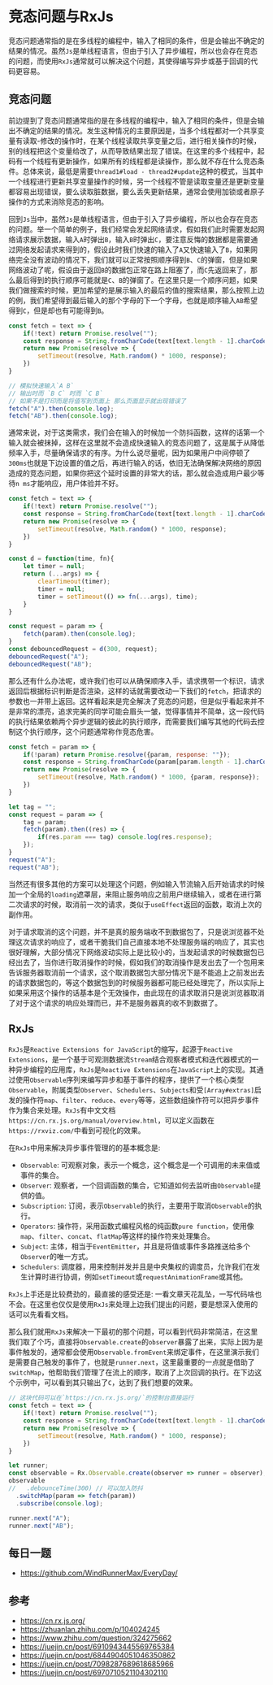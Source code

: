 # 竞态问题与RxJs
竞态问题通常指的是在多线程的编程中，输入了相同的条件，但是会输出不确定的结果的情况。虽然`Js`是单线程语言，但由于引入了异步编程，所以也会存在竞态的问题，而使用`RxJs`通常就可以解决这个问题，其使得编写异步或基于回调的代码更容易。

## 竞态问题
前边提到了竞态问题通常指的是在多线程的编程中，输入了相同的条件，但是会输出不确定的结果的情况。发生这种情况的主要原因是，当多个线程都对一个共享变量有读取-修改的操作时，在某个线程读取共享变量之后，进行相关操作的时候，别的线程把这个变量给改了，从而导致结果出现了错误。在这里的多个线程中，起码有一个线程有更新操作，如果所有的线程都是读操作，那么就不存在什么竞态条件。总体来说，最低是需要`thread1#load - thread2#update`这种的模式，当其中一个线程进行更新共享变量操作的时候，另一个线程不管是读取变量还是更新变量都容易出现错误，要么读取脏数据，要么丢失更新结果，通常会使用加锁或者原子操作的方式来消除竞态的影响。 

回到`Js`当中，虽然`Js`是单线程语言，但由于引入了异步编程，所以也会存在竞态的问题。举一个简单的例子，我们经常会发起网络请求，假如我们此时需要发起网络请求展示数据，输入`A`时弹出`B`，输入`B`时弹出`C`，要注意反悔的数据都是需要通过网络发起请求来得到的，假设此时我们快速的输入了`A`又快速输入了`B`，如果网络完全没有波动的情况下，我们就可以正常按照顺序得到`B`、`C`的弹窗，但是如果网络波动了呢，假设由于返回`B`的数据包正常在路上阻塞了，而`C`先返回来了，那么最后得到的执行顺序可能就是`C`、`B`的弹窗了。在这里只是一个顺序问题，如果我们做搜索的时候，更加希望的是展示输入的最后的值的搜索结果，那么按照上边的例，我们希望得到最后输入的那个字母的下一个字母，也就是顺序输入`AB`希望得到`C`，但是却也有可能得到`B`。

```javascript
const fetch = text => {
    if(!text) return Promise.resolve("");
    const response = String.fromCharCode(text[text.length - 1].charCodeAt(0) + 1);
    return new Promise(resolve => {
        setTimeout(resolve, Math.random() * 1000, response);
    })
}

// 模拟快速输入`A B`
// 输出时而 `B C` 时而 `C B`
// 如果不是打印而是将值写到页面上 那么页面显示就出现错误了 
fetch("A").then(console.log);
fetch("AB").then(console.log);
```

通常来说，对于这类需求，我们会在输入的时候加一个防抖函数，这样的话第一个输入就会被抹掉，这样在这里就不会造成快速输入的竞态问题了，这是属于从降低频率入手，尽量确保请求的有序。为什么说尽量呢，因为如果用户中间停顿了`300ms`也就是下边设置的值之后，再进行输入的话，依旧无法确保解决网络的原因造成的竞态问题，如果你把这个延时设置的非常大的话，那么就会造成用户最少等待`n ms`才能响应，用户体验并不好。

```javascript
const fetch = text => {
    if(!text) return Promise.resolve("");
    const response = String.fromCharCode(text[text.length - 1].charCodeAt(0) + 1);
    return new Promise(resolve => {
        setTimeout(resolve, Math.random() * 1000, response);
    })
}

const d = function(time, fn){
    let timer = null;
    return (...args) => {
        clearTimeout(timer);
        timer = null;
        timer = setTimeout(() => fn(...args), time);
    }
}

const request = param => {
    fetch(param).then(console.log);
}
const debouncedRequest = d(300, request);
debouncedRequest("A");
debouncedRequest("AB");
```

那么还有什么办法呢，或许我们也可以从确保顺序入手，请求携带一个标识，请求返回后根据标识判断是否渲染，这样的话就需要改动一下我们的`fetch`，把请求的参数也一并带上返回。这样看起来是完全解决了竞态的问题，但是似乎看起来并不是非常的漂亮，追求完美的同学可能会眉头一皱，觉得事情并不简单，这一段代码的执行结果依赖两个异步逻辑的彼此的执行顺序，而需要我们编写其他的代码去控制这个执行顺序，这个问题通常称作竞态危害。

```javascript
const fetch = param => {
    if(!param) return Promise.resolve({param, response: ""});
    const response = String.fromCharCode(param[param.length - 1].charCodeAt(0) + 1);
    return new Promise(resolve => {
        setTimeout(resolve, Math.random() * 1000, {param, response});
    })
}

let tag = "";
const request = param => {
    tag = param;
    fetch(param).then((res) => {
        if(res.param === tag) console.log(res.response);
    });
}
request("A");
request("AB");
```

当然还有很多其他的方案可以处理这个问题，例如输入节流输入后开始请求的时候加一个全局的`loading`遮罩层，来阻止服务响应之前用户继续输入，或者在进行第二次请求的时候，取消前一次的请求，类似于`useEffect`返回的函数，取消上次的副作用。  

对于请求取消的这个问题，并不是真的服务端收不到数据包了，只是说浏览器不处理这次请求的响应了，或者干脆我们自己直接本地不处理服务端的响应了，其实也很好理解，大部分情况下网络波动实际上是比较小的，当发起请求的时候数据包已经出去了，当你进行取消操作的时候，假如我们的取消操作是发出去了一个包用来告诉服务器取消前一个请求，这个取消数据包大部分情况下是不能追上之前发出去的请求数据包的，等这个数据包到的时候服务器都可能已经处理完了，所以实际上如果采用这个操作的话基本是个无效操作，由此现在的请求取消只是说浏览器取消了对于这个请求的响应处理而已，并不是服务器真的收不到数据了。

## RxJs
`RxJs`是`Reactive Extensions for JavaScript`的缩写，起源于`Reactive Extensions`，是一个基于可观测数据流`Stream`结合观察者模式和迭代器模式的一种异步编程的应用库，`RxJs`是`Reactive Extensions`在`JavaScript`上的实现。其通过使用`Observable`序列来编写异步和基于事件的程序，提供了一个核心类型`Observable`，附属类型`Observer`、`Schedulers`、`Subjects`和受`[Array#extras]`启发的操作符`map`、`filter`、`reduce`、`every`等等，这些数组操作符可以把异步事件作为集合来处理。`RxJs`有中文文档`https://cn.rx.js.org/manual/overview.html`，可以定义函数在`https://rxviz.com/`中看到可视化的效果。    

在`RxJs`中用来解决异步事件管理的的基本概念是:    

* `Observable`: 可观察对象，表示一个概念，这个概念是一个可调用的未来值或事件的集合。
* `Observer`: 观察者，一个回调函数的集合，它知道如何去监听由`Observable`提供的值。
* `Subscription`: 订阅，表示`Observable`的执行，主要用于取消`Observable`的执行。
* `Operators`: 操作符，采用函数式编程风格的纯函数`pure function`，使用像`map`、`filter`、`concat`、`flatMap`等这样的操作符来处理集合。
* `Subject`: 主体，相当于`EventEmitter`，并且是将值或事件多路推送给多个`Observer`的唯一方式。
* `Schedulers`: 调度器，用来控制并发并且是中央集权的调度员，允许我们在发生计算时进行协调，例如`setTimeout`或`requestAnimationFrame`或其他。

`RxJs`上手还是比较费劲的，最直接的感受还是: 一看文章天花乱坠，一写代码啥也不会。在这里也仅仅是使用`RxJs`来处理上边我们提出的问题，要是想深入使用的话可以先看看文档。     

那么我们就用`RxJs`来解决一下最初的那个问题，可以看到代码非常简洁，在这里我们取了个巧，直接将`Observable.create`的`observer`暴露了出来，实际上因为是事件触发的，通常都会使用`Observable.fromEvent`来绑定事件，在这里演示我们是需要自己触发的事件了，也就是`runner.next`，这里最重要的一点就是借助了`switchMap`，他帮助我们管理了在流上的顺序，取消了上次回调的执行。在下边这个示例中，可以看到其只输出了`C`，达到了我们想要的效果。

```javascript
// 这块代码可以在`https://cn.rx.js.org/`的控制台直接运行
const fetch = text => {
    if(!text) return Promise.resolve("");
    const response = String.fromCharCode(text[text.length - 1].charCodeAt(0) + 1);
    return new Promise(resolve => {
        setTimeout(resolve, Math.random() * 1000, response);
    })
}

let runner;
const observable = Rx.Observable.create(observer => runner = observer);
observable
//   .debounceTime(300) // 可以加入防抖
  .switchMap(param => fetch(param))
  .subscribe(console.log);

runner.next("A");
runner.next("AB");
```


## 每日一题

- <https://github.com/WindRunnerMax/EveryDay/>

## 参考

- <https://cn.rx.js.org/>
- <https://zhuanlan.zhihu.com/p/104024245>
- <https://www.zhihu.com/question/324275662>
- <https://juejin.cn/post/6910943445569765384>
- <https://juejin.cn/post/6844904051046350862>
- <https://juejin.cn/post/7098287689618685966>
- <https://juejin.cn/post/6970710521104302110>
